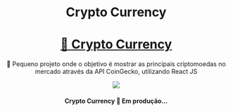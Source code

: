 <h1 align="center">Crypto Currency</h1>

<h1 align="center">
    <a href="https://easybank-godoydev.netlify.app/">🔗 Crypto Currency</a>
</h1>
<p align="center">🚀 Pequeno projeto onde o objetivo é mostrar as principais criptomoedas no mercado através da API CoinGecko, utilizando React JS</p>

<div align="center">
<img src="https://api.netlify.com/api/v1/badges/d2dcc6b2-08c7-42d9-811c-c0eeba8cd80d/deploy-status">
  </div>

<h4 align="center"> 
	Crypto Currency 🚀 Em produção... 
</h4>
